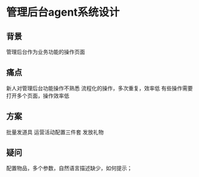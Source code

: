 # 管理后台agent系统设计

## 背景

管理后台作为业务功能的操作页面

## 痛点

新人对管理后台功能操作不熟悉
流程化的操作，多次重复，效率低
有些操作需要打开多个页面，操作效率低

## 方案

批量发道具
运营活动配置三件套
发放礼物

## 疑问

配置物品，多个参数，自然语言描述缺少，如何提示；

